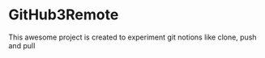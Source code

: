 # GitHub3Remote

This awesome project is created to experiment git notions like clone, push and pull
